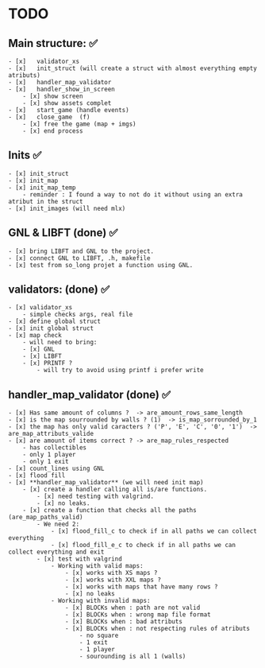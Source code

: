 # TODO

## Main structure: ✅
	- [x]	validator_xs
	- [x]	init_struct	(will create a struct with almost everything empty atributs)
	- [x]	handler_map_validator
	- [x]	handler_show_in_screen 
		- [x] show screen
		- [x] show assets complet
	- [x]	start_game (handle events)
	- [x]	close_game	(f)
		- [x] free the game (map + imgs)
		- [x] end process

## Inits ✅
	- [x] init_struct
	- [x] init_map
	- [x] init_map_temp
		- reminder : I found a way to not do it without using an extra atribut in the struct
	- [x] init_images (will need mlx)


## GNL & LIBFT (done) ✅
	- [x] bring LIBFT and GNL to the project. 
	- [x] connect GNL to LIBFT, .h, makefile
	- [x] test from so_long projet a function using GNL.

## validators:  (done) ✅
	- [x] validator_xs
		- simple checks args, real file
	- [x] define global struct
	- [x] init global struct
	- [x] map check
		- will need to bring:
		- [x] GNL 
		- [x] LIBFT 
		- [x] PRINTF ?
			- will try to avoid using printf i prefer write

##  handler_map_validator (done) ✅
	- [x] Has same amount of columns ?  -> are_amount_rows_same_length
	- [x] is the map sourrounded by walls ? (1)  -> is_map_sorrounded_by_1
	- [x] the map has only valid caracters ? ('P', 'E', 'C', '0', '1')  -> are_map_attributs_valide
	- [x] are amount of items correct ? -> are_map_rules_respected
		- has collectibles 
		- only 1 player
		- only 1 exit
	- [x] count_lines using GNL
	- [x] flood fill
	- [x] **handler_map_validator** (we will need init map)
		- [x] create a handler calling all is/are functions.
			- [x] need testing with valgrind.
			- [x] no leaks.
		- [x] create a function that checks all the paths (are_map_paths_valid)
			- We need 2: 
				- [x] flood_fill_c to check if in all paths we can collect everything
				- [x] flood_fill_e_c to check if in all paths we can collect everything and exit
			- [x] test with valgrind
				- Working with valid maps: 
					- [x] works with XS maps ?
					- [x] works with XXL maps ?
					- [x] works with maps that have many rows ?
					- [x] no leaks
				- Working with invalid maps:
					- [x] BLOCKs when : path are not valid
					- [x] BLOCKs when : wrong map file format
					- [x] BLOCKs when : bad attributs
					- [x] BLOCKs when : not respecting rules of atributs 
						- no square
						- 1 exit
						- 1 player
						- sourounding is all 1 (walls)